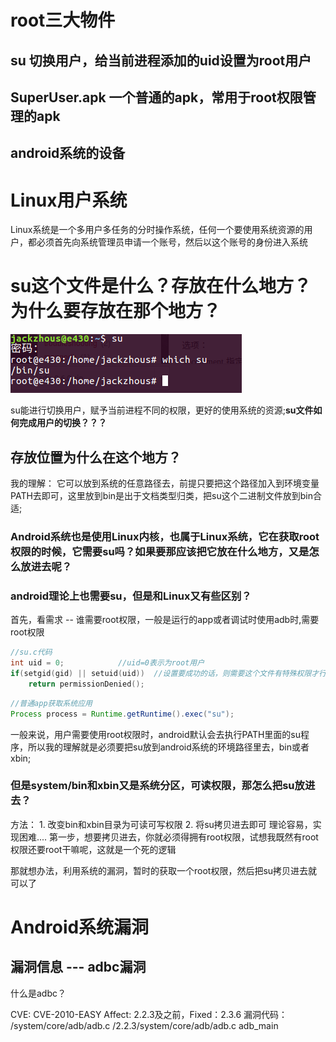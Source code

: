 # root三大物件
## su 切换用户，给当前进程添加的uid设置为root用户
## SuperUser.apk  一个普通的apk，常用于root权限管理的apk
## android系统的设备

# Linux用户系统
Linux系统是一个多用户多任务的分时操作系统，任何一个要使用系统资源的用户，都必须首先向系统管理员申请一个账号，然后以这个账号的身份进入系统

# su这个文件是什么？存放在什么地方？为什么要存放在那个地方？

![su](su.png)

su能进行切换用户，赋予当前进程不同的权限，更好的使用系统的资源;__su文件如何完成用户的切换？？？__

## 存放位置为什么在这个地方？
我的理解：
	它可以放到系统的任意路径去，前提只要把这个路径加入到环境变量PATH去即可，这里放到bin是出于文档类型归类，把su这个二进制文件放到bin合适;

### Android系统也是使用Linux内核，也属于Linux系统，它在获取root权限的时候，它需要su吗？如果要那应该把它放在什么地方，又是怎么放进去呢？

### android理论上也需要su，但是和Linux又有些区别？
首先，看需求 -- 谁需要root权限，一般是运行的app或者调试时使用adb时,需要root权限

```c++
//su.c代码
int uid = 0;            //uid=0表示为root用户
if(setgid(gid) || setuid(uid))  //设置要成功的话，则需要这个文件有特殊权限才行,不然你自己写个函数调用它就行了
    return permissionDenied();
```

```java
//普通app获取系统应用
Process process = Runtime.getRuntime().exec("su");
```
一般来说，用户需要使用root权限时，android默认会去执行PATH里面的su程序，所以我的理解就是必须要把su放到android系统的环境路径里去，bin或者xbin;

### 但是system/bin和xbin又是系统分区，可读权限，那怎么把su放进去？

方法：
	1. 改变bin和xbin目录为可读可写权限
	2. 将su拷贝进去即可
理论容易，实现困难....
第一步，想要拷贝进去，你就必须得拥有root权限，试想我既然有root权限还要root干嘛呢，这就是一个死的逻辑

那就想办法，利用系统的漏洞，暂时的获取一个root权限，然后把su拷贝进去就可以了

# Android系统漏洞
## 漏洞信息 --- adbc漏洞
什么是adbc？

CVE: CVE-2010-EASY
Affect: 2.2.3及之前，Fixed：2.3.6
漏洞代码： /system/core/adb/adb.c
/2.2.3/system/core/adb/adb.c adb_main
